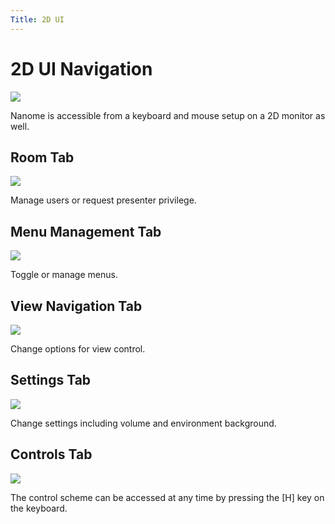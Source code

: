 ```yaml
---
Title: 2D UI
---
```


# 2D UI Navigation

![](/assets/navigating-page/2D.jpg)

Nanome is accessible from a keyboard and mouse setup on a 2D monitor as well.

## Room Tab

![](/assets/navigating-page/2D-Room.jpg)

Manage users or request presenter privilege.

## Menu Management Tab

![](/assets/navigating-page/2D-Menu.jpg)

Toggle or manage menus.

## View Navigation Tab

![](/assets/navigating-page/2D-View.jpg)

Change options for view control.

## Settings Tab

![](/assets/navigating-page/2D-Setting.jpg)

Change settings including volume and environment background.

## Controls Tab

![](/assets/navigating-page/2D-Control.jpg)

The control scheme can be accessed at any time by pressing the [H] key on the keyboard.
